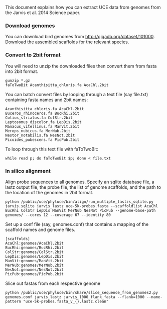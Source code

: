 This document explains how you can extract UCE data from genomes from the Jarvis et al. 2014 Science paper.

### Download genomes

You can download bird genomes from http://gigadb.org/dataset/101000.  Download the assembled scaffolds for the relevant species.

### Convert to 2bit format

You will need to unzip the downloaded files then convert them from fasta into 2bit format.

```
gunzip *.gz
faToTwoBit Acanthisitta_chloris.fa AcaChl.2bit
```

You can batch convert files by looping through a text file (say file.txt) containing fasta names and 2bit names: 

```
Acanthisitta_chloris.fa AcaChl.2bit
Buceros_rhinoceros.fa BucRhi.2bit
Colius_striatus.fa ColStr.2bit
Leptosomus_discolor.fa LepDis.2bit
Manacus_vitellinus.fa ManVit.2bit
Merops_nubicus.fa MerNub.2bit
Nestor_notabilis.fa NesNot.2bit
Picoides_pubescens.fa PicPub.2bit
```

To loop through this text file with faToTwoBit:

```
while read p; do faToTwoBit $p; done < file.txt
```

### In silico alignment

Align probe sequences to all genomes.  Specify an sqlite database file, a lastz output file, the probe file, the list of genome scaffolds, and the path to the location of the genomes in 2bit format.

```
python /public/uce/phyluce/bin/align/run_multiple_lastzs_sqlite.py jarvis.sqlite jarvis_lastz uce-5k-probes.fasta --scaffoldlist AcaChl BucRhi ColStr LepDis ManVit MerNub NesNot PicPub --genome-base-path genomes/ --cores 12 --coverage 67 --identity 80
```

Set up a conf file (say, genomes.conf) that contains a mapping of the scaffold names and genome files. 

```
[scaffolds]
AcaChl:genomes/AcaChl.2bit
BucRhi:genomes/BucRhi.2bit
ColStr:genomes/ColStr.2bit
LepDis:genomes/LepDis.2bit
ManVit:genomes/ManVit.2bit
MerNub:genomes/MerNub.2bit
NesNot:genomes/NesNot.2bit
PicPub:genomes/PicPub.2bit
```

Slice out fastas from each respective genome

```
python /public/uce/phyluce/bin/share/slice_sequence_from_genomes2.py genomes.conf jarvis_lastz jarvis_1000_flank_fasta --flank=1000 --name-pattern "uce-5k-probes.fasta_v_{}.lastz.clean"
```

